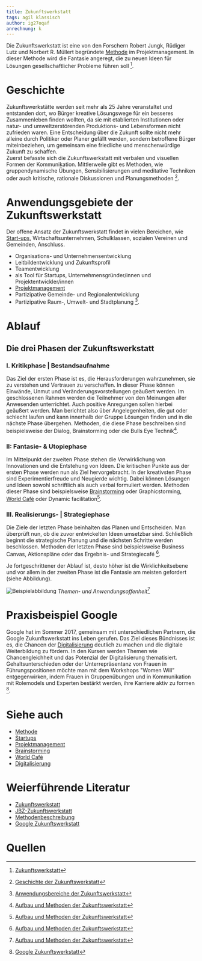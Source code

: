 ```yaml
---
title: Zukunftswerkstatt
tags: agil klassisch
author: ig27oqaf
anrechnung: k 
---
```



Die Zukunftswerkstatt ist eine von den Forschern Robert Jungk, Rüdiger Lutz und Norbert R. Müllert begründete [Methode](https://github.com/ManagingProjectsSuccessfully/ManagingProjectsSuccessfully.github.io/blob/main/kb/Methoden.md) im Projektmanagement. In dieser Methode wird die Fantasie angeregt, die zu neuen Ideen für Lösungen gesellschaftlicher Probleme führen soll [^1].



# Geschichte

Zukunftswerkstätte werden seit mehr als 25 Jahre veranstaltet und entstanden dort, wo Bürger kreative Lösungswege für ein besseres Zusammenleben finden wollten, da sie mit etablierten Institutionen oder natur- und umweltzerstörenden Produktions- und Lebensformen nicht zufrieden waren. 
Eine Entscheidung über die Zukunft sollte nicht mehr alleine durch Politiker oder Planer gefällt werden, sondern betroffene Bürger miteinbeziehen, um gemeinsam eine friedliche und menschenwürdige Zukunft zu schaffen.  
Zuerst befasste sich die Zukunftswerkstatt mit verbalen und visuellen Formen der Kommunikation. Mittlerweile gibt es Methoden, wie gruppendynamische Übungen, Sensibilisierungen und meditative Techniken oder auch kritische, rationale Diskussionen und Planungsmethoden [^2].


# Anwendungsgebiete der Zukunftswerkstatt

Der offene Ansatz der Zukunftswerkstatt findet in vielen Bereichen, wie [Start-ups](https://github.com/ManagingProjectsSuccessfully/ManagingProjectsSuccessfully.github.io/blob/main/kb/Projektmanagement_in_Startups.md), Wirtschaftsunternehmen, Schulklassen, sozialen Vereinen und Gemeinden, Anschluss.  

* Organisations- und Unternehmensentwicklung
* Leitbildentwicklung und Zukunftsprofil
*	Teamentwicklung
* als Tool für Startups, Unternehmensgründer/innen und Projektentwickler/innen
*	[Projektmanagement](https://github.com/ManagingProjectsSuccessfully/ManagingProjectsSuccessfully.github.io/blob/main/kb/Projektmanagement.md)
*	Partizipative Gemeinde- und Regionalentwicklung 
*	Partizipative Raum-, Umwelt- und Stadtplanung [^3].



# Ablauf

## Die drei Phasen der Zukunftswerkstatt

### I. Kritikphase | Bestandsaufnahme

Das Ziel der ersten Phase ist es, die Herausforderungen wahrzunehmen, sie zu verstehen und Vertrauen zu verschaffen. In dieser Phase können Einwände, Unmut und Veränderungsvorstellungen geäußert werden. Im geschlossenen Rahmen werden die Teilnehmer von den Meinungen aller Anwesenden unterrichtet. Auch positive Anregungen sollen hierbei geäußert werden. Man berichtet also über Angelegenheiten, die gut oder schlecht laufen und kann innerhalb der Gruppe Lösungen finden und in die nächste Phase übergehen. Methoden, die diese Phase beschreiben sind beispielsweise der Dialog, Brainstorming oder die Bulls Eye Technik[^4].


### II: Fantasie- & Utopiephase

Im Mittelpunkt der zweiten Phase stehen die Verwirklichung von Innovationen und die Entstehung von Ideen. Die kritischen Punkte aus der ersten Phase werden nun als Ziel hervorgebracht. 
In der kreativsten Phase sind Experimentierfreude und Neugierde wichtig. Dabei können Lösungen und Ideen sowohl schriftlich als auch verbal formuliert werden. Methoden dieser Phase sind beispielsweise [Brainstorming](https://github.com/ManagingProjectsSuccessfully/ManagingProjectsSuccessfully.github.io/blob/main/kb/Brainstorming.md) oder Graphicstorming, [World Café](https://github.com/ManagingProjectsSuccessfully/ManagingProjectsSuccessfully.github.io/blob/main/kb/World_Cafe.md) oder Dynamic facilitation[^4]. 

### III. Realisierungs- | Strategiephase
Die Ziele der letzten Phase beinhalten das Planen und Entscheiden. Man überprüft nun, ob die zuvor entwickelten Ideen umsetzbar sind. Schließlich beginnt die strategische Planung und die nächsten Schritte werden beschlossen. Methoden der letzten Phase sind beispielsweise Business Canvas, Aktionspläne oder das Ergebnis- und Strategiecafé [^4].

Je fortgeschrittener der Ablauf ist, desto höher ist die Wirklichkeitsebene und vor allem in der zweiten Phase ist die Fantasie am meisten gefordert (siehe Abbildung).

![Beispielabbildung](/kb/Zukunftswerkstatt/Zukunftswerkstatt.webp)
*Themen- und Anwendungsoffenheit*[^4]



# Praxisbeispiel Google

Google hat im Sommer 2017, gemeinsam mit unterschiedlichen Partnern, die Google Zukunftswerkstatt ins Leben gerufen. Das Ziel dieses Bündnisses ist es, die Chancen der [Digitalisierung](https://github.com/ManagingProjectsSuccessfully/ManagingProjectsSuccessfully.github.io/blob/main/kb/Digitalisierung_im_PM.md) deutlich zu machen und die digitale Weiterbildung zu fördern. In den Kursen werden Themen wie Chancengleichheit und das Potenzial der Digitalisierung thematisiert.
Gehaltsunterschieden oder der Unterrepräsentanz von Frauen in Führungspositionen möchte man mit dem Workshops "Women Will” entgegenwirken, indem Frauen in Gruppenübungen und in Kommunikation mit Rolemodels und Experten bestärkt werden, ihre Karriere aktiv zu formen [^5].



# Siehe auch

* [Methode](https://github.com/ManagingProjectsSuccessfully/ManagingProjectsSuccessfully.github.io/blob/main/kb/Methoden.md)
* [Startups](https://github.com/ManagingProjectsSuccessfully/ManagingProjectsSuccessfully.github.io/blob/main/kb/Projektmanagement_in_Startups.md)
* [Projektmanagement](https://github.com/ManagingProjectsSuccessfully/ManagingProjectsSuccessfully.github.io/blob/main/kb/Projektmanagement.md)
* [Brainstorming](https://github.com/ManagingProjectsSuccessfully/ManagingProjectsSuccessfully.github.io/blob/main/kb/Brainstorming.md)
* [World Café](https://github.com/ManagingProjectsSuccessfully/ManagingProjectsSuccessfully.github.io/blob/main/kb/World_Cafe.md)
* [Digitalisierung](https://github.com/ManagingProjectsSuccessfully/ManagingProjectsSuccessfully.github.io/blob/main/kb/Digitalisierung_im_PM.md)


# Weierführende Literatur

* [Zukunftswerkstatt](https://de.m.wikipedia.org/wiki/Zukunftswerkstatt)
* [JBZ-Zukunftswerkstatt](https://jungk-bibliothek.org/zukunftswerkstaetten/)
* [Methodenbeschreibung](https://www.buergergesellschaft.de/mitentscheiden/methoden-verfahren/buergerbeteiligung-in-der-praxis-methoden-und-verfahren-von-a-z/zukunftswerkstatt/methodenbeschreibung)
* [Google Zukunftswerkstatt](https://www.pylot.de/digitalwissen/google-zukunftswerkstatt)

# Quellen

[^1]: [Zukunftswerkstatt](https://de.m.wikipedia.org/wiki/Zukunftswerkstatt)
[^2]: [Geschichte der Zukunftswerkstatt](https://www.sowi-online.de/praxis/methode/zukunftswerkstatt.html_2#kap5)
[^3]: [Anwendungsbereiche der Zukunftswerkstatt](https://jungk-bibliothek.org/zukunftswerkstaetten-2/anwendungsbereiche-einer-zukunftswerkstatt/)
[^4]: [Aufbau und Methoden der Zukunftswerkstatt](https://jungk-bibliothek.org/zukunftswerkstaetten/aufbau-und-methoden-der-zukunftswerkstatt/)
[^5]: [Google Zukunftswerkstatt](https://initiative-chefsache.de/google-zukunftswerkstatt/)


